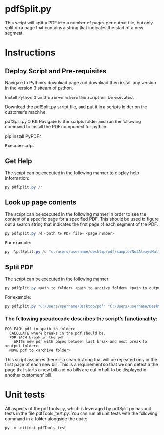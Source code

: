 # pdfSplit.py
This script will split a PDF into a number of pages per output file, but only split on a page that contains a string that indicates the start of a new segment.

# Instructions  

## Deploy Script and Pre-requisites
Navigate to Python’s download page and download then install any version in the version 3 stream of python.

Install Python 3 on the server where this script will be executed.

Download the pdfSplit.py script file, and put it in a scripts folder on the customer’s machine.

pdfSplit.py
5 KB
Navigate to the scripts folder and run the following command to install the PDF component for python:

pip install PyPDF4


Execute script

## Get Help
The script can be executed in the following manner to display help information:

```powershell
py pdfSplit.py /?
```

## Look up page contents
The script can be executed in the following manner in order to see the content of a specific page for a specified PDF.  This should be used to figure out a search string that indicates the first page of each segment of the PDF.

```powershell
py pdfSplit.py /d <path to PDF file> <page number>
```

For example:
```powershell
py .\pdfSplit.py /d "c:/users/username/desktop/pdf/sample/NotAlwaysMultipageBill.pdf" 2
```

## Split PDF
The script can be executed in the following manner:

```powershell
py pdfSplit.py <path to folder> <path to archive folder> <path to output> <string to be present on first page of bill> <ideal chunk size>
```

For example:
```powershell
py pdfSplit.py "C:/Users/username/Desktop/pdf" "C:/Users/username/Desktop/pdf/archive" "C:/Users/username/Desktop/pdf/output" CustomerAccountNumber "2"
```
### The following pseudocode describes the script’s functionality:

```pseudocode
FOR EACH pdf in <path to folder>
  CALCULATE where breaks in the pdf should be.
  FOR EACH break in the pdf
    WRITE new pdf with pages between last break and next break to <output folder>
  MOVE pdf to <archive folder>
```

This script assumes there is a search string that will be repeated only in the first page of each new bill.  This is a requirement so that we can detect a the page that starts a new bill and no bills are cut in half to be displayed in another customers' bill.

# Unit tests

All aspects of the pdfTools.py, which is leveraged by pdfSplit.py has unit tests in the file pdfTools_test.py.
You can run all unit tests with the following command in a folder alongside the code:

```powershell
py -m unittest pdfTools_test
```
